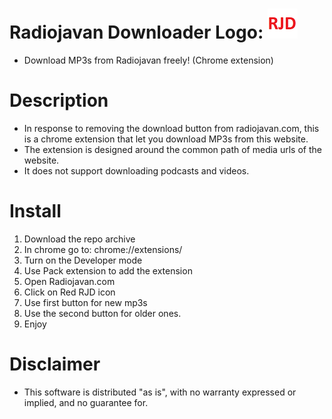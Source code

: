 # Radiojavan Downloader Logo: ![Alt](images/48.png "RJD")
- Download MP3s from Radiojavan freely! (Chrome extension)

# Description
- In response to removing the download button from radiojavan.com, this is a chrome extension that let you download MP3s from this website.
- The extension is designed around the common path of media urls of the website.
- It does not support downloading podcasts and videos.

# Install
1. Download the repo archive
2. In chrome go to: chrome://extensions/
3. Turn on the Developer mode
4. Use Pack extension to add the extension
5. Open Radiojavan.com
6. Click on Red RJD icon
7. Use first button for new mp3s
8. Use the second button for older ones.
9. Enjoy 

# Disclaimer
- This software is distributed "as is", with no warranty expressed or implied, and no guarantee for.
